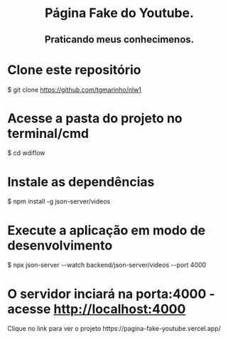 <h1 align="center">Página Fake do Youtube.</h1>

<h2 align="center">Praticando meus conhecimenos.</h2>

# Clone este repositório
$ git clone <https://github.com/tgmarinho/nlw1>

# Acesse a pasta do projeto no terminal/cmd
$ cd wdiflow

# Instale as dependências
$ npm install -g json-server/videos

# Execute a aplicação em modo de desenvolvimento
$ npx json-server --watch backend/json-server/videos --port 4000

# O servidor inciará na porta:4000 - acesse <http://localhost:4000> 
  
  
 <p>Clique no link para ver o projeto https://pagina-fake-youtube.vercel.app/</p>
